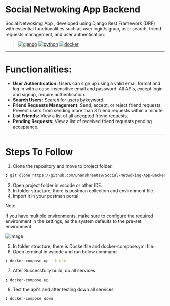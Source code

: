 # Social Netwoking App Backend
Social Netwokimg App , developed using Django Rest Framework (DRF) with essential functionalities such as user login/signup, user search, friend requests management, and user authentication.
>[![django](https://img.shields.io/badge/Django-092E20.svg?style=flat&logo=django&logoColor=white)](https://www.djangoproject.com/)
[![python](https://img.shields.io/badge/Python-3776AB.svg?style=flat&logo=Python&logoColor=white)](https://www.python.org/)
[![docker](https://img.shields.io/badge/Docker-2496ED.svg?style=flat&logo=Docker&logoColor=white)](https://hub.docker.com/r/zeroxeli/readme-ai)

---
# Functionalities:

- **User Authentication:** Users can sign up using a valid email format and log in with a case-insensitive email and password. All APIs, except login and signup, require authentication.
- **Search Users:** Search for users bykeyword.
- **Friend Requests Management:** Send, accept, or reject friend requests. Prevent users from sending more than 3 friend requests within a minute.
- **List Friends:** View a list of all accepted friend requests.
- **Pending Requests:** View a list of received friend requests pending acceptance.

---
# Steps To Follow
1. Clone the repository and move to project folder.
```sh
❯ git clone https://github.com/Dhanshree019/Social-Netwoking-App-Backend.git
```
2. Open project folder in vscode or other IDE.
3. In folder structure, there is postman collection and environment file.
4. Import it in your postman portal.
> [!Note]
> If you have multiple environments, make sure to configure the required environment in the settings, as the system defaults to the pre-set environment.

![image](https://github.com/user-attachments/assets/cfd0fd9e-953f-4300-a77c-0fa1f0074f02)

5. In folder structure, there is Dockerfile and docker-compose.yml file.
6. Open terminal in vscode and run below command
```sh
❯ docker-compose up --build
```
7. After Successfully build, up all services.
```sh
❯ docker-compose up 
```
8. Test the api's and after testing down all services
```sh
❯ docker-compose down
```

